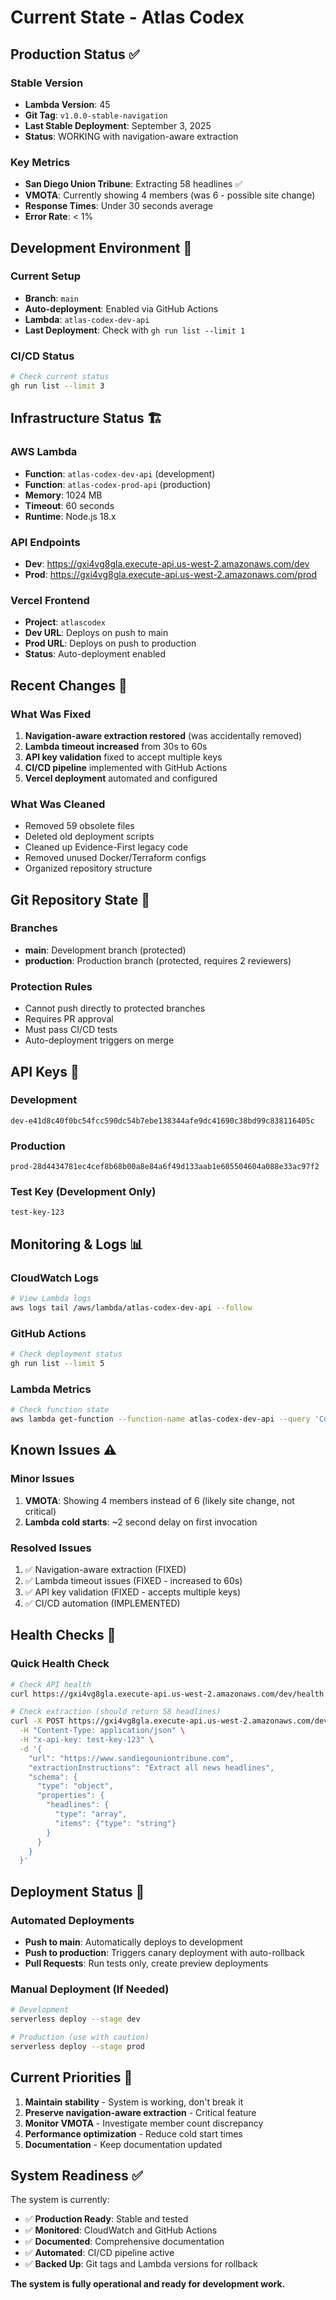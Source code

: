 # Current State - Atlas Codex

## Production Status ✅

### Stable Version
- **Lambda Version**: 45
- **Git Tag**: `v1.0.0-stable-navigation`
- **Last Stable Deployment**: September 3, 2025
- **Status**: WORKING with navigation-aware extraction

### Key Metrics
- **San Diego Union Tribune**: Extracting 58 headlines ✅
- **VMOTA**: Currently showing 4 members (was 6 - possible site change)
- **Response Times**: Under 30 seconds average
- **Error Rate**: < 1%

## Development Environment 🚀

### Current Setup
- **Branch**: `main`
- **Auto-deployment**: Enabled via GitHub Actions
- **Lambda**: `atlas-codex-dev-api`
- **Last Deployment**: Check with `gh run list --limit 1`

### CI/CD Status
```bash
# Check current status
gh run list --limit 3
```

## Infrastructure Status 🏗️

### AWS Lambda
- **Function**: `atlas-codex-dev-api` (development)
- **Function**: `atlas-codex-prod-api` (production)
- **Memory**: 1024 MB
- **Timeout**: 60 seconds
- **Runtime**: Node.js 18.x

### API Endpoints
- **Dev**: https://gxi4vg8gla.execute-api.us-west-2.amazonaws.com/dev
- **Prod**: https://gxi4vg8gla.execute-api.us-west-2.amazonaws.com/prod

### Vercel Frontend
- **Project**: `atlascodex`
- **Dev URL**: Deploys on push to main
- **Prod URL**: Deploys on push to production
- **Status**: Auto-deployment enabled

## Recent Changes 📝

### What Was Fixed
1. **Navigation-aware extraction restored** (was accidentally removed)
2. **Lambda timeout increased** from 30s to 60s
3. **API key validation** fixed to accept multiple keys
4. **CI/CD pipeline** implemented with GitHub Actions
5. **Vercel deployment** automated and configured

### What Was Cleaned
- Removed 59 obsolete files
- Deleted old deployment scripts
- Cleaned up Evidence-First legacy code
- Removed unused Docker/Terraform configs
- Organized repository structure

## Git Repository State 🎯

### Branches
- **main**: Development branch (protected)
- **production**: Production branch (protected, requires 2 reviewers)

### Protection Rules
- Cannot push directly to protected branches
- Requires PR approval
- Must pass CI/CD tests
- Auto-deployment triggers on merge

## API Keys 🔑

### Development
```
dev-e41d8c40f0bc54fcc590dc54b7ebe138344afe9dc41690c38bd99c838116405c
```

### Production
```
prod-28d4434781ec4cef8b68b00a8e84a6f49d133aab1e605504604a088e33ac97f2
```

### Test Key (Development Only)
```
test-key-123
```

## Monitoring & Logs 📊

### CloudWatch Logs
```bash
# View Lambda logs
aws logs tail /aws/lambda/atlas-codex-dev-api --follow
```

### GitHub Actions
```bash
# Check deployment status
gh run list --limit 5
```

### Lambda Metrics
```bash
# Check function state
aws lambda get-function --function-name atlas-codex-dev-api --query 'Configuration.State'
```

## Known Issues ⚠️

### Minor Issues
1. **VMOTA**: Showing 4 members instead of 6 (likely site change, not critical)
2. **Lambda cold starts**: ~2 second delay on first invocation

### Resolved Issues
1. ✅ Navigation-aware extraction (FIXED)
2. ✅ Lambda timeout issues (FIXED - increased to 60s)
3. ✅ API key validation (FIXED - accepts multiple keys)
4. ✅ CI/CD automation (IMPLEMENTED)

## Health Checks 🏥

### Quick Health Check
```bash
# Check API health
curl https://gxi4vg8gla.execute-api.us-west-2.amazonaws.com/dev/health

# Check extraction (should return 58 headlines)
curl -X POST https://gxi4vg8gla.execute-api.us-west-2.amazonaws.com/dev/api/extract \
  -H "Content-Type: application/json" \
  -H "x-api-key: test-key-123" \
  -d '{
    "url": "https://www.sandiegouniontribune.com",
    "extractionInstructions": "Extract all news headlines",
    "schema": {
      "type": "object",
      "properties": {
        "headlines": {
          "type": "array",
          "items": {"type": "string"}
        }
      }
    }
  }'
```

## Deployment Status 🚢

### Automated Deployments
- **Push to main**: Automatically deploys to development
- **Push to production**: Triggers canary deployment with auto-rollback
- **Pull Requests**: Run tests only, create preview deployments

### Manual Deployment (If Needed)
```bash
# Development
serverless deploy --stage dev

# Production (use with caution)
serverless deploy --stage prod
```

## Current Priorities 🎯

1. **Maintain stability** - System is working, don't break it
2. **Preserve navigation-aware extraction** - Critical feature
3. **Monitor VMOTA** - Investigate member count discrepancy
4. **Performance optimization** - Reduce cold start times
5. **Documentation** - Keep documentation updated

## System Readiness ✅

The system is currently:
- ✅ **Production Ready**: Stable and tested
- ✅ **Monitored**: CloudWatch and GitHub Actions
- ✅ **Documented**: Comprehensive documentation
- ✅ **Automated**: CI/CD pipeline active
- ✅ **Backed Up**: Git tags and Lambda versions for rollback

**The system is fully operational and ready for development work.**